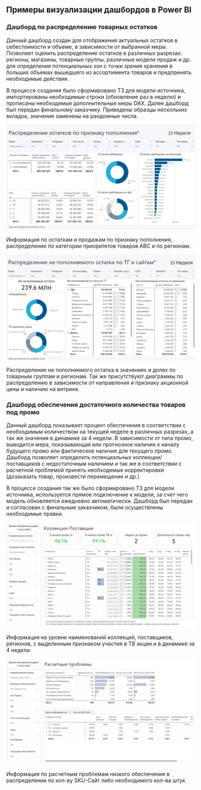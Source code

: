 ## Примеры визуализации дашбордов в Power BI
### Дашборд по распределению товарных остатков

Данный дашборд создан для отображения актуальных остатков в себестоимости и объеме, в зависимости от выбранной меры. Позволяет оценить распределение остатков в различных разрезах: регионы, магазины, товарные группы, различные модели продаж и др. для определения потенциальных зон с точки зрения хранения в больших объемах вышедшего из ассортимента товаров и предпринять необходимые действия.    

В процессе создания было сформировано ТЗ для модели источника, импортированы необходимые строки (обновление раз в неделю) и прописаны необходимые дополнительные меры DAX. Далее дашборд был передан финальному заказчику. 
Приведены образцы нескольких вкладок, значения заменены на рандомные числа. 

![Stock Sample 1](https://github.com/IgorGoltsov/portfolio/blob/main/Dashboard%20samples/stock%20sample%201.png)

Информация по остаткам и продажам по признаку пополнения, распределение по категории приоритетов товаров АВС и по регионам. 

![Stock Sample 2](https://github.com/IgorGoltsov/portfolio/blob/main/Dashboard%20samples/stock%20sample%202.png)

Распределение не пополняемого остатка в значениях и долях по товарным группам и регионам. Так же присутствуют диаграммы по распределению в зависимости от направления и признаку акционной цены и наличию на витрине. 

### Дашборд обеспечения достаточного количества товаров под промо

Данный дашборд показывает процент обеспечения в соответствии с необходимым количеством на текущей неделе в различных разрезах, а так же значения в динамике за 4 недели. 
В зависимости от типа промо, выводится мера, показывающая или прогнозное наличие к началу будущего промо или фактическое наличие для текущего промо. 
Дашборд позволяет определить потенциальных коллекции/поставщиков с недостаточным наличием и так же в соответствии с расчетной проблемой принять необходимые корректировки (дозаказать товар, произвести перемещение и др.)

В процессе создания так же было сформировано ТЗ для модели источника, используется прямое подключение к модели, за счет чего модель обновляется ежедневно автоматически. Дашборд был передан и согласован с финальным заказчиком, были осуществлены необходимые правки.  

![Promo Sample 1](https://github.com/IgorGoltsov/portfolio/blob/main/Dashboard%20samples/Promo%20Sample.png)

Информация на уровне наименований коллекций, поставщиков, регионов, с выделенным признаком участия в ТВ акции и в динамике за 4 недели. 

![Promo Sample 2](https://github.com/IgorGoltsov/portfolio/blob/main/Dashboard%20samples/Promo%20Sample%202.png)

Информация по расчетным проблемам низкого обеспечения в распределении по кол-ву SKU-Сайт либо необходимого кол-ва штук. 



